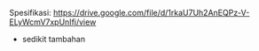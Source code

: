 Spesifikasi: https://drive.google.com/file/d/1rkaU7Uh2AnEQPz-V-ELyWcmV7xpUnIfj/view
+ sedikit tambahan
